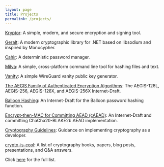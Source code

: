 ```yaml
---
layout: page
title: Projects
permalink: /projects/
---
```


[Kryptor](https://www.kryptor.co.uk/): A simple, modern, and secure encryption and signing tool.

[Geralt](https://www.geralt.xyz/): A modern cryptographic library for .NET based on libsodium and inspired by Monocypher.

[Cahir](https://github.com/samuel-lucas6/Cahir): A deterministic password manager.

[Milva](https://github.com/samuel-lucas6/Milva): A simple, cross-platform command line tool for hashing files and text.

[Vanity](https://github.com/samuel-lucas6/Vanity): A simple WireGuard vanity public key generator.

[The AEGIS Family of Authenticated Encryption Algorithms](https://datatracker.ietf.org/doc/html/draft-irtf-cfrg-aegis-aead): The AEGIS-128L, AEGIS-256, AEGIS-128X, and AEGIS-256X Internet-Draft.

[Balloon Hashing](https://github.com/samuel-lucas6/draft-lucas-balloon-hashing): An Internet-Draft for the Balloon password hashing function.

[Encrypt-then-MAC for Committing AEAD (cAEAD)](https://github.com/samuel-lucas6/draft-lucas-generalised-committing-aead): An Internet-Draft and committing ChaCha20-BLAKE2b AEAD implementation.

[Cryptography Guidelines](https://github.com/samuel-lucas6/Cryptography-Guidelines): Guidance on implementing cryptography as a developer.

[crypto-is-cool](https://github.com/samuel-lucas6/crypto-is-cool): A list of cryptography books, papers, blog posts, presentations, and Q&A answers.

Click [here](https://github.com/samuel-lucas6?tab=repositories) for the full list.
